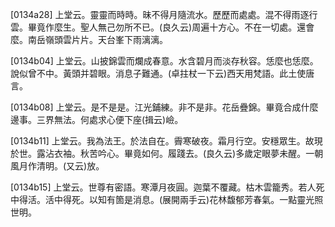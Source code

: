 [0134a28] 上堂云。靈靈而時時。昧不得月隨流水。歷歷而處處。混不得雨逐行雲。畢竟作麼生。聖人無己勿所不已。(良久云)周遍十方心。不在一切處。還會麼。南岳嶺頭雲片片。天台峯下雨漓漓。

[0134b04] 上堂云。山披錦雲而爛成春意。水含碧月而淡存秋容。恁麼也恁麼。說似曾不中。黃頭并碧眼。消息子難通。(卓拄杖一下云)西天用梵語。此土使唐言。

[0134b08] 上堂云。是不是是。江光鋪練。非不是非。花岳疊錦。畢竟合成什麼邊事。三界無法。何處求心便下座(揖云)嶮。

[0134b11] 上堂云。我為法王。於法自在。霽寒破夜。霜月行空。安穩眾生。故現於世。露沾衣袖。秋苦吟心。畢竟如何。履踐去。(良久云)多歲定眼夢未醒。一朝風月作清明。(又云)放。

[0134b15] 上堂云。世尊有密語。寒潭月夜圓。迦葉不覆藏。枯木雲籠秀。若人死中得活。活中得死。以知有箇是消息。(展開兩手云)花林馥郁芳春氣。一點靈光照世明。
